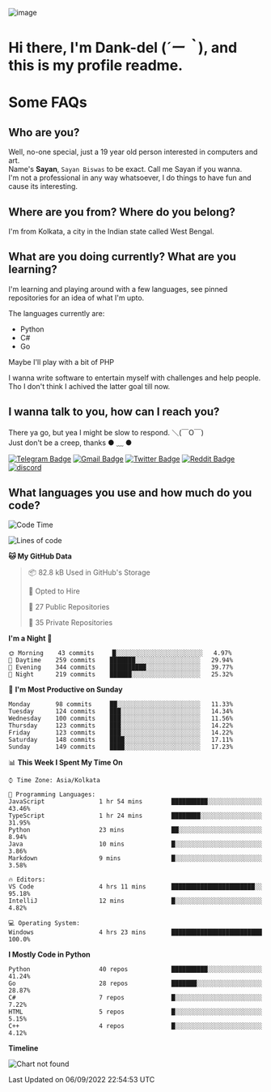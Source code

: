 ![image](https://user-images.githubusercontent.com/63096193/125182844-29f20800-e22f-11eb-8dc9-b0f2d29647bb.png)

# **Hi there, I'm Dank-del (*´ー｀*), and this is my profile readme.**
<!--  [![Profile views](https://gpvc.arturio.dev/dank-del)](https://github.com/dank-del) -->
# Some FAQs

## **Who are you?**

Well, no-one special, just a 19 year old person interested in computers and art. \
Name's **Sayan**, `Sayan Biswas` to be exact. Call me Sayan if you wanna. \
I'm not a professional in any way whatsoever, I do things to have fun and cause its interesting.

## **Where are you from? Where do you belong?**

I'm from Kolkata, a city in the Indian state called West Bengal.

## **What are you doing currently? What are you learning?**

I'm learning and playing around with a few languages, see pinned repositories for an idea of what I'm upto.

The languages currently are:

- Python
- C#
- Go

Maybe I'll play with a bit of PHP

I wanna write software to entertain myself with challenges and help people. \
Tho I don't think I achived the latter goal till now.

<!--## **Eww, I see a weeb profile.**

Can't help it, it's the best way to hide my face on this account
> Why do people hate weebs .-.

## **Cool, what more interests you?**

My interests are quite, weird. They're scattered all over the place. \
I've been fascinated by music and have studied it since the age of 6, I've performed on stage and on air but yeah now I've been away from that. I specialize in key instruments. \
Another thing that interests me is Media Production, aka, working with audio, video and broadcasting media.

> I just like art in general. also feeds the reason of me being obsessed with Japanese drawings (⋟ ﹏ ⋞)-->

## **I wanna talk to you, how can I reach you?**

There ya go, but yea I might be slow to respond. ＼(￣O￣) \
Just don't be a creep, thanks ● ﹏ ●

[![Telegram Badge](https://img.shields.io/badge/-dank_as_fuck-1ca0f1?style=flat-square&logo=telegram&logoColor=white&link=https://t.me/dank_as_fuck)](https://t.me/dank_as_fuck)
[![Gmail Badge](https://img.shields.io/badge/-chizuru@kanojo.tk-c14438?style=flat-square&logo=Gmail&logoColor=white&link=mailto:chizuru@kanojo.tk)](mailto:chizuru@kanojo.tk)
[![Twitter Badge](https://img.shields.io/twitter/follow/TheDankDel?style=social)](https://twitter.com/TheDankDel)
[![Reddit Badge](https://img.shields.io/reddit/user-karma/combined/dank_as_fuck_?style=social)](https://www.reddit.com/user/dank_as_fuck_/)
[![discord](https://discord-md-badge.vercel.app/api/shield/506536929152466945?style=social)](https://discordapp.com/users/506536929152466945)

## **What languages you use and how much do you code?**

<!--START_SECTION:waka-->
![Code Time](http://img.shields.io/badge/Code%20Time-732%20hrs%202%20mins-blue)

![Lines of code](https://img.shields.io/badge/From%20Hello%20World%20I%27ve%20Written-935%20Thousand%20lines%20of%20code-blue)

**🐱 My GitHub Data** 

> 📦 82.8 kB Used in GitHub's Storage 
 > 
> 💼 Opted to Hire
 > 
> 📜 27 Public Repositories 
 > 
> 🔑 35 Private Repositories  
 > 
**I'm a Night 🦉** 

```text
🌞 Morning    43 commits     █░░░░░░░░░░░░░░░░░░░░░░░░   4.97% 
🌆 Daytime    259 commits    ███████░░░░░░░░░░░░░░░░░░   29.94% 
🌃 Evening    344 commits    ██████████░░░░░░░░░░░░░░░   39.77% 
🌙 Night      219 commits    ██████░░░░░░░░░░░░░░░░░░░   25.32%

```
📅 **I'm Most Productive on Sunday** 

```text
Monday       98 commits     ██░░░░░░░░░░░░░░░░░░░░░░░   11.33% 
Tuesday      124 commits    ███░░░░░░░░░░░░░░░░░░░░░░   14.34% 
Wednesday    100 commits    ███░░░░░░░░░░░░░░░░░░░░░░   11.56% 
Thursday     123 commits    ███░░░░░░░░░░░░░░░░░░░░░░   14.22% 
Friday       123 commits    ███░░░░░░░░░░░░░░░░░░░░░░   14.22% 
Saturday     148 commits    ████░░░░░░░░░░░░░░░░░░░░░   17.11% 
Sunday       149 commits    ████░░░░░░░░░░░░░░░░░░░░░   17.23%

```


📊 **This Week I Spent My Time On** 

```text
⌚︎ Time Zone: Asia/Kolkata

💬 Programming Languages: 
JavaScript               1 hr 54 mins        ██████████░░░░░░░░░░░░░░░   43.46% 
TypeScript               1 hr 24 mins        ████████░░░░░░░░░░░░░░░░░   31.95% 
Python                   23 mins             ██░░░░░░░░░░░░░░░░░░░░░░░   8.94% 
Java                     10 mins             █░░░░░░░░░░░░░░░░░░░░░░░░   3.86% 
Markdown                 9 mins              █░░░░░░░░░░░░░░░░░░░░░░░░   3.58%

🔥 Editors: 
VS Code                  4 hrs 11 mins       ███████████████████████░░   95.18% 
IntelliJ                 12 mins             █░░░░░░░░░░░░░░░░░░░░░░░░   4.82%

💻 Operating System: 
Windows                  4 hrs 23 mins       █████████████████████████   100.0%

```

**I Mostly Code in Python** 

```text
Python                   40 repos            ██████████░░░░░░░░░░░░░░░   41.24% 
Go                       28 repos            ███████░░░░░░░░░░░░░░░░░░   28.87% 
C#                       7 repos             █░░░░░░░░░░░░░░░░░░░░░░░░   7.22% 
HTML                     5 repos             █░░░░░░░░░░░░░░░░░░░░░░░░   5.15% 
C++                      4 repos             █░░░░░░░░░░░░░░░░░░░░░░░░   4.12%

```


**Timeline**

![Chart not found](https://raw.githubusercontent.com/Dank-del/Dank-del/main/charts/bar_graph.png) 


 Last Updated on 06/09/2022 22:54:53 UTC
<!--END_SECTION:waka-->

<!--## **Can I stalk your spotify?**

Um sure.

![OwO Spotify](https://spotify-recently-played-readme.vercel.app/api?user=31fdrsslnr7nvq4ytqwtw7c4rxfm&count=5)-->
